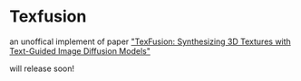 # Texfusion
an unoffical implement of paper ["TexFusion: Synthesizing 3D Textures with Text-Guided Image Diffusion Models"](https://openaccess.thecvf.com/content/ICCV2023/papers/Cao_TexFusion_Synthesizing_3D_Textures_with_Text-Guided_Image_Diffusion_Models_ICCV_2023_paper.pdf)

will release soon!
